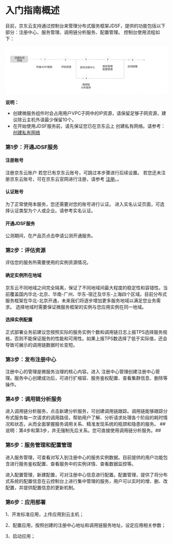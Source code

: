  # 入门指南概述


目前，京东云支持通过控制台来管理分布式服务框架JDSF，提供的功能包括以下部分：注册中心、服务管理、调用链分析服务、配置管理。 控制台使用流程如下：
 
![](../../../../image/Internet-Middleware/JD-Distributed-Service-Framework/struct-sylc.png)

**说明：**
- 创建微服务组件时会占用用户VPC子网中的IP资源，请保留足够子网资源，建议除云主机外请最少保留10个。
- 在开始使用JDSF服务前，请先保证您已在京东云上 创建私有网络。请参考：[创建私有网络](https://docs.jdcloud.com/cn/virtual-private-cloud/vpc-configuration)

###  第1步：开通JDSF服务
#### 注册账号
注册京东云账户 若您已有京东云账号，可跳过本步骤进行后续设置。 若您还未注册京东云账号，可在京东云官网进行注册，请参考 [注册](https://accounts.jdcloud.com/p/regPage?source=jdcloud&ReturnUrl=https%3a%2f%2fuc.jdcloud.com%2fpassport%2fcomplete%3freturnUrl%3dhttps%3a%2f%2fwww.jdcloud.com)。。

#### 认证账号
为了正常使用本服务，您还需要对您的账号进行认证。
进入实名认证页面，可选择认证类型为个人或企业。请参考实名认证。

#### 开通JDSF服务
公测期间，在产品页点击申请公测开通服务。

### 第2步：评估资源
评估您的服务所需要使用的实例资源情况。 
#### 确定实例所在地域
京东云不同地域之间完全隔离，保证了不同地域间最大程度的稳定性和容错性。当前覆盖国内华北-北京、华南-广州、华东-宿迁及华东-上海四个区域。目前分布式服务框架在华北-北京开通，未来我们将逐步增加更多服务地域以满足您业务需求。 选择地域时需要保证微服务框架的实例与您应用实例在同一地域。
#### 选择实例配置
正式部署业务前建议您按照实际的服务实例个数和调用链日志上报TPS选择服务规格，否则不能保证服务的性能和可用性。如果上报TPS数选择了低于实际值，还会导致可展示的调用链数据时长变短。

###  第3步：发布注册中心
注册中心的管理是微服务治理的核心内容。进入 注册中心管理创建注册中心管理。服务中心创建成功后，可进行扩缩容、服务鉴权配置、查看集群信息、删除等操作。

### 第4步：调用链分析服务
进入调用链分析服务，点击新建分析服务，可创建调用链跟踪。调用链能够跟踪分布式服务每一次请求的调用路径，帮助用户了解、分析请求处理各个阶段的耗时情况和状态，从而全面掌握服务调用关系、精准发现系统的瓶颈和隐患的服务。
##说明：第4步和第3步，并无强制先后关系。您可直接使用调用链分析服务。##

### 第5步：服务管理和配置管理
进入服务管理，可查看对写入到注册中心的服务实例数据。目前提供的用户功能包含进行服务鉴权配置、查看服务中的实例详情、查看数据监控等。

进入配置管理，新建配置，可对注册中心信息进行配置。配置管理，提供了将分布式系统的配置信息在云控制台上进行集中管理的服务，用户可以实时的增、删、改配置，并提供配置信息的更新机制。

###  第6步：应用部署
1、开发标准应用，上传应用到云主机；

2、配置应用，按照创建的注册中心地址和调用链服务地址，设定应用相关参数；

3、启动应用；


